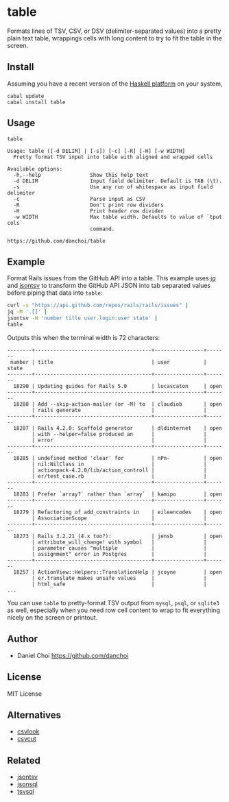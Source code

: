 # table

Formats lines of TSV, CSV, or DSV (delimiter-separated values) into a pretty
plain text table, wrappings cells with long content to try to fit the table in
the screen.


## Install

Assuming you have a recent version of the [Haskell
platform](https://www.haskell.org/platform/) on your system, 

    cabal update
    cabal install table

## Usage 

```
table

Usage: table ([-d DELIM] | [-s]) [-c] [-R] [-H] [-w WIDTH]
  Pretty format TSV input into table with aligned and wrapped cells

Available options:
  -h,--help                Show this help text
  -d DELIM                 Input field delimiter. Default is TAB (\t).
  -s                       Use any run of whitespace as input field delimiter
  -c                       Parse input as CSV
  -R                       Don't print row dividers
  -H                       Print header row divider
  -w WIDTH                 Max table width. Defaults to value of `tput cols`
                           command.

https://github.com/danchoi/table
```

## Example

Format Rails issues from the GitHub API into a table. This example uses
[jq](http://stedolan.github.io/jq/) and
[jsontsv](https://github.com/danchoi/jsontsv) to transform the GitHub API JSON
into tab separated values before piping that data into `table`:

```bash
curl -s "https://api.github.com/repos/rails/rails/issues" | 
jq -M '.[]' | 
jsontsv -H 'number title user.login:user state' |
table
```

Outputs this when the terminal width is 72 characters: 

```
--------+--------------------------------------+----------------+-------
 number | title                                | user           | state 
--------+--------------------------------------+----------------+-------
  18290 | Updating guides for Rails 5.0        | lucascaton     | open  
--------+--------------------------------------+----------------+-------
  18288 | Add --skip-action-mailer (or -M) to  | claudiob       | open  
        | rails generate                       |                |       
--------+--------------------------------------+----------------+-------
  18287 | Rails 4.2.0: Scaffold generator      | dldinternet    | open  
        | with --helper=false produced an      |                |       
        | error                                |                |       
--------+--------------------------------------+----------------+-------
  18285 | undefined method 'clear' for         | nPn-           | open  
        | nil:NilClass in                      |                |       
        | actionpack-4.2.0/lib/action_controll |                |       
        | er/test_case.rb                      |                |       
--------+--------------------------------------+----------------+-------
  18283 | Prefer `array?` rather than `array`  | kamipo         | open  
--------+--------------------------------------+----------------+-------
  18279 | Refactoring of add_constraints in    | eileencodes    | open  
        | AssociationScope                     |                |       
--------+--------------------------------------+----------------+-------
  18273 | Rails 3.2.21 (4.x too?):             | jensb          | open  
        | attribute_will_change! with symbol   |                |       
        | parameter causes "multiple           |                |       
        | assignment" error in Postgres        |                |       
--------+--------------------------------------+----------------+-------
  18257 | ActionView::Helpers::TranslationHelp | jcoyne         | open  
        | er.translate makes unsafe values     |                |       
        | html_safe                            |                |       
...
```

You can use `table` to pretty-format TSV output from `mysql`, `psql`, or
`sqlite3` as well, especially when you need row cell content to wrap to fit
everything nicely on the screen or printout.

## Author

* Daniel Choi <https://github.com/danchoi>

## License

MIT License

## Alternatives

* [csvlook](http://csvkit.readthedocs.org/en/latest/scripts/csvlook.html)
* [csvcut](http://csvkit.readthedocs.org/en/latest/scripts/csvcut.html)

## Related

* [jsontsv](https://github.com/danchoi/jsontsv)
* [jsonsql](https://github.com/danchoi/jsonsql)
* [tsvsql](https://github.com/danchoi/tsvsql)

